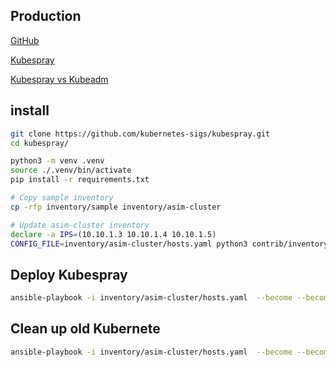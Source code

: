 ## Production
[GitHub](https://github.com/kubernetes-sigs/kubespray)

[Kubespray](https://kubernetes.io/docs/setup/production-environment/tools/kubespray/)

[Kubespray vs Kubeadm](https://github.com/kubernetes-sigs/kubespray/blob/master/docs/comparisons.md)


## install
```bash
git clone https://github.com/kubernetes-sigs/kubespray.git
cd kubespray/

python3 -m venv .venv
source ./.venv/bin/activate
pip install -r requirements.txt

# Copy sample inventory
cp -rfp inventory/sample inventory/asim-cluster

# Update asim-cluster inventory
declare -a IPS=(10.10.1.3 10.10.1.4 10.10.1.5)
CONFIG_FILE=inventory/asim-cluster/hosts.yaml python3 contrib/inventory_builder/inventory.py ${IPS[@]}
```


## Deploy Kubespray
```bash
ansible-playbook -i inventory/asim-cluster/hosts.yaml  --become --become-user=root cluster.yml
```


## Clean up old Kubernete
```bash
ansible-playbook -i inventory/asim-cluster/hosts.yaml  --become --become-user=root reset.yml
```
